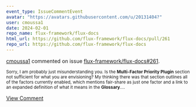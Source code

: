 ```yaml
---
event_type: IssueCommentEvent
avatar: "https://avatars.githubusercontent.com/u/20131404?"
user: cmoussa1
date: 2024-02-01
repo_name: flux-framework/flux-docs
html_url: https://github.com/flux-framework/flux-docs/pull/261
repo_url: https://github.com/flux-framework/flux-docs
---
```


<a href='https://github.com/cmoussa1' target='_blank'>cmoussa1</a> commented on issue <a href='https://github.com/flux-framework/flux-docs/pull/261' target='_blank'>flux-framework/flux-docs#261</a>.

<small>Sorry, I am probably just misunderstanding you. Is the **Multi-Factor Priority Plugin** section not sufficient for what you are envisioning? My thinking there was that section outlines all of the factors currently enabled, which mentions fair-share as just one factor and a link to an expanded definition of what it means in the **Glossary**....</small>

<a href='https://github.com/flux-framework/flux-docs/pull/261' target='_blank'>View Comment</a>